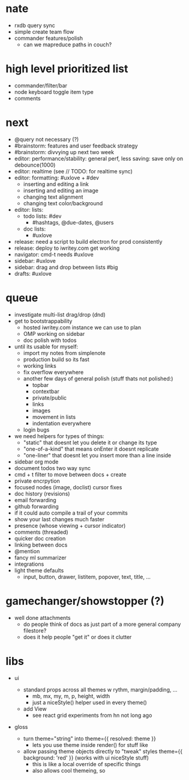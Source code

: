 # nate
  - rxdb query sync
  - simple create team flow
  - commander features/polish
    - can we mapreduce paths in couch?

# high level prioritized list
  - commander/filter/bar
  - node keyboard toggle item type
  - comments

# next
  - @query not necessary (?)
  - #brainstorm: features and user feedback strategy
  - #brainstorm: divvying up next two week
  - editor: performance/stability: general perf, less saving: save only on debounce(1000)
  - editor: realtime (see // TODO: for realtime sync)
  - editor: formatting: #uxlove + #dev
    - inserting and editing a link
    - inserting and editing an image
    - changing text alignment
    - changing text color/background
  - editor: lists:
    - todo lists: #dev
      - #hashtags, @due-dates, @users
    - doc lists:
      - #uxlove
  - release: need a script to build electron for prod consistently
  - release: deploy to iwritey.com get working
  - navigator: cmd-t needs #uxlove
  - sidebar: #uxlove
  - sidebar: drag and drop between lists #big
  - drafts: #uxlove

# queue
  - investigate multi-list drag/drop (dnd)
  - get to bootstrappability
    - hosted iwritey.com instance we can use to plan
    - OMP working on sidebar
    - doc polish with todos
  - until its usable for myself:
    - import my notes from simplenote
    - production build so its fast
    - working links
    - fix overflow everywhere
    - another few days of general polish (stuff thats not polished:)
      - topbar
      - contextbar
      - private/public
      - links
      - images
      - movement in lists
      - indentation everywhere
    - login bugs
  - we need helpers for types of things:
    - "static" that doesnt let you delete it or change its type
    - "one-of-a-kind" that means onEnter it doesnt replicate
    - "one-liner" that doesnt let you insert more than a line inside
  - sidebar org mode
  - document todos two way sync
  - cmd + t filter to move between docs + create
  - private encrpytion
  - focused nodes (image, doclist) cursor fixes
  - doc history (revisions)
  - email forwarding
  - github forwarding
  - if it could auto compile a trail of your commits
  - show your last changes much faster
  - presence (whose viewing + cursor indicator)
  - comments (threaded)
  - quicker doc creation
  - linking between docs
  - @mention
  - fancy ml summarizer
  - integrations
  - light theme defaults
    - input, button, drawer, listitem, popover, text, title, ...

# gamechanger/showstopper (?)

  - well done attachments
    - do people think of docs as just part of a more general company filestore?
    - does it help people "get it" or does it clutter

# libs

- ui
  - standard props across all themes w rythm, margin/padding, ...
    - mb, mx, my, m, p, height, width
    - just a niceStyle() helper used in every theme()
  - add View
    - see react grid experiments from hn not long ago

- gloss
  - turn theme="string" into theme={{ resolved: theme }}
    - lets you use theme inside render() for stuff like <Icon color={theme.color} />
  - allow passing theme objects directly to "tweak" styles theme={{ background: 'red' }} (works with ui niceStyle stuff)
    - this is like a local override of specific things
    - also allows cool themeing, so <Title /> and then InlineTitle = <Title theme={{ borderBottomSize, etc etc }} />
  - add color adjustment objects so no need for outside lib:
    - { background: { color: 'red', lighten: 0.5, alpha: 0.1 } }
      - could have references?:
        - { background: { color: '.color', lighten: 0.5, alpha: 0.1 } }

# emojis
https://raw.githubusercontent.com/omnidan/node-emoji/master/lib/emoji.json
https://raw.githubusercontent.com/omnidan/node-emoji/master/lib/emoji.json
https://github.com/ianstormtaylor/slate/blob/master/examples/emojis/index.js

motion_/extractStatics.js at 5d534f71d92048f0afaa1e2632d5727739490619 · motion/motion_
https://github.com/motion/motion_/blob/5d534f71d92048f0afaa1e2632d5727739490619/packages/transform/src/lib/extractStatics.js

motion_/Statement.js at 5d534f71d92048f0afaa1e2632d5727739490619 · motion/motion_
https://github.com/motion/motion_/blob/5d534f71d92048f0afaa1e2632d5727739490619/packages/transform/src/nodes/Statement.js

Drag and Drop between two different containers with different elements · Issue #542 · react-dnd/react-dnd
https://github.com/react-dnd/react-dnd/issues/542

experiments/sortable-target at master · rafaelquintanilha/experiments
https://github.com/rafaelquintanilha/experiments/tree/master/sortable-target

# file management type views
- hashtags?
- or nice grid with dnd?

# templates
- useful with blocks
- right click => use template / define as new template
